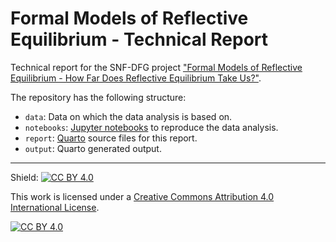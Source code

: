 # Formal Models of Reflective Equilibrium - Technical Report


Technical report for the SNF-DFG project ["Formal Models of Reflective Equilibrium - How Far Does Reflective Equilibrium Take Us?"](https://www.philosophie.unibe.ch/forschung/forschungsprojekte/how_far_does_reflective_equilibrium_take_us/project/index_ger.html).


The repository has the following structure:

+ `data`: Data on which the data analysis is based on.
+ `notebooks`: [Jupyter notebooks](https://jupyter.org/) to reproduce the data analysis.
+ `report`: [Quarto](https://quarto.org/) source files for this report.
+ `output`: Quarto generated output.


---
Shield: [![CC BY 4.0][cc-by-shield]][cc-by]

This work is licensed under a
[Creative Commons Attribution 4.0 International License][cc-by].

[![CC BY 4.0][cc-by-image]][cc-by]

[cc-by]: http://creativecommons.org/licenses/by/4.0/
[cc-by-image]: https://i.creativecommons.org/l/by/4.0/88x31.png
[cc-by-shield]: https://img.shields.io/badge/License-CC%20BY%204.0-lightgrey.svg
